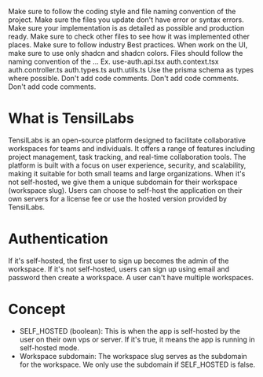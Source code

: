 Make sure to follow the coding style and file naming convention of the project.
Make sure the files you update don't have error or syntax errors.
Make sure your implementation is as detailed as possible and production ready.
Make sure to check other files to see how it was implemented other places.
Make sure to follow industry Best practices.
When work on the UI, make sure to use only shadcn and shadcn colors.
Files should follow the naming convention of the <name>.<purpose>.<extension>. Ex. use-auth.api.tsx auth.context.tsx auth.controller.ts auth.types.ts auth.utils.ts
Use the prisma schema as types where possible.
Don't add code comments.
Don't add code comments.
Don't add code comments.


# What is TensilLabs
TensilLabs is an open-source platform designed to facilitate collaborative workspaces for teams and individuals. It offers a range of features including project management, task tracking, and real-time collaboration tools. The platform is built with a focus on user experience, security, and scalability, making it suitable for both small teams and large organizations. When it's not self-hosted, we give them a unique subdomain for their workspace (workspace slug).
Users can choose to self-host the application on their own servers for a license fee or use the hosted version provided by TensilLabs.

# Authentication
If it's self-hosted, the first user to sign up becomes the admin of the workspace. If it's not self-hosted, users can sign up using email and password then create a workspace. A user can't have multiple workspaces.

# Concept
- SELF_HOSTED (boolean): This is when the app is self-hosted by the user on their own vps or server. If it's true, it means the app is running in self-hosted mode.
- Workspace subdomain: The workspace slug serves as the subdomain for the workspace. We only use the subdomain if SELF_HOSTED is false.